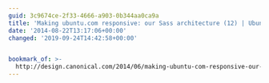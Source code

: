 ```yaml
---
guid: 3c9674ce-2f33-4666-a903-0b344aa0ca9a
title: 'Making ubuntu.com responsive: our Sass architecture (12) | Ubuntu Design Blog'
date: '2014-08-22T13:17:06+00:00'
changed: '2019-09-24T14:42:58+00:00'


bookmark_of: >-
  http://design.canonical.com/2014/06/making-ubuntu-com-responsive-our-sass-architecture/
---
```




